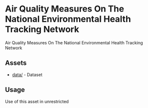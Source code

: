 



# Air Quality Measures On The National Environmental Health Tracking Network


Air Quality Measures On The National Environmental Health Tracking Network
## Assets
  
* [data/](data/) - Dataset
## Usage
  
Use of this asset in unrestricted